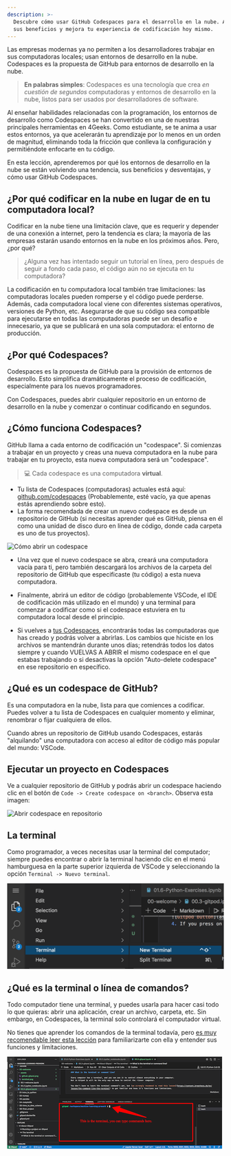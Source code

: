 ```yaml
---
description: >-
  Descubre cómo usar GitHub Codespaces para el desarrollo en la nube. Aprende
  sus beneficios y mejora tu experiencia de codificación hoy mismo.
---
```

Las empresas modernas ya no permiten a los desarrolladores trabajar en sus computadoras locales; usan entornos de desarrollo en la nube. Codespaces es la propuesta de GitHub para entornos de desarrollo en la nube.

> **En palabras simples**: Codespaces es una tecnología que crea *en cuestión de segundos* computadoras y entornos de desarrollo en la nube, listos para ser usados por desarrolladores de software.

Al enseñar habilidades relacionadas con la programación, los entornos de desarrollo como Codespaces se han convertido en una de nuestras principales herramientas en 4Geeks. Como estudiante, se te anima a usar estos entornos, ya que acelerarán tu aprendizaje por lo menos en un orden de magnitud, eliminando toda la fricción que conlleva la configuración y permitiéndote enfocarte en tu código.

En esta lección, aprenderemos por qué los entornos de desarrollo en la nube se están volviendo una tendencia, sus beneficios y desventajas, y cómo usar GitHub Codespaces.

## ¿Por qué codificar en la nube en lugar de en tu computadora local?

Codificar en la nube tiene una limitación clave, que es requerir y depender de una conexión a internet, pero la tendencia es clara; la mayoría de las empresas estarán usando entornos en la nube en los próximos años. Pero, ¿por qué?

> ¿Alguna vez has intentado seguir un tutorial en línea, pero después de seguir a fondo cada paso, el código aún no se ejecuta en tu computadora?

La codificación en tu computadora local también trae limitaciones: las computadoras locales pueden romperse y el código puede perderse. Además, cada computadora local viene con diferentes sistemas operativos, versiones de Python, etc. Asegurarse de que su código sea compatible para ejecutarse en todas las computadoras puede ser un desafío e innecesario, ya que se publicará en una sola computadora: el entorno de producción.

## ¿Por qué Codespaces?

Codespaces es la propuesta de GitHub para la provisión de entornos de desarrollo. Esto simplifica dramáticamente el proceso de codificación, especialmente para los nuevos programadores.

Con Codespaces, puedes abrir cualquier repositorio en un entorno de desarrollo en la nube y comenzar o continuar codificando en segundos.

## ¿Cómo funciona Codespaces?

GitHub llama a cada entorno de codificación un "codespace". Si comienzas a trabajar en un proyecto y creas una nueva computadora en la nube para trabajar en tu proyecto, esta nueva computadora será un "codespace".

> 💻 Cada codespace es una computadora **virtual**.

- Tu lista de Codespaces (computadoras) actuales está aquí: [github.com/codespaces](https://github.com/codespaces) (Probablemente, esté vacío, ya que apenas estás aprendiendo sobre esto).
- La forma recomendada de crear un nuevo codespace es desde un repositorio de GitHub (si necesitas aprender qué es GitHub, piensa en él como una unidad de disco duro en línea de código, donde cada carpeta es uno de tus proyectos).

![Cómo abrir un codespace](https://github.com/breatheco-de/content/blob/master/src/assets/images/create-codespace.gif?raw=true)

- Una vez que el nuevo codespace se abra, creará una computadora vacía para ti, pero también descargará los archivos de la carpeta del repositorio de GitHub que especificaste (tu código) a esta nueva computadora.

- Finalmente, abrirá un editor de código (probablemente VSCode, el IDE de codificación más utilizado en el mundo) y una terminal para comenzar a codificar como si el codespace estuviera en tu computadora local desde el principio.

- Si vuelves a [tus Codespaces](https://github.com/codespaces), encontrarás todas las computadoras que has creado y podrás volver a abrirlas. Los cambios que hiciste en los archivos se mantendrán durante unos días; retendrás todos los datos siempre y cuando VUELVAS A ABRIR el mismo codespace en el que estabas trabajando o si desactivas la opción "Auto-delete codespace" en ese repositorio en específico.

## ¿Qué es un codespace de GitHub?

Es una computadora en la nube, lista para que comiences a codificar. Puedes volver a tu lista de Codespaces en cualquier momento y eliminar, renombrar o fijar cualquiera de ellos.

Cuando abres un repositorio de GitHub usando Codespaces, estarás "alquilando" una computadora con acceso al editor de código más popular del mundo: VSCode.

## Ejecutar un proyecto en Codespaces

Ve a cualquier repositorio de GitHub y podrás abrir un codespace haciendo clic en el botón de `Code -> Create codespace on <branch>`. Observa esta imagen:

![Abrir codespace en repositorio](https://github.com/breatheco-de/content/blob/master/src/assets/images/open-codespace.png?raw=true)

## La terminal

Como programador, a veces necesitas usar la terminal del computador; siempre puedes encontrar o abrir la terminal haciendo clic en el menú hamburguesa en la parte superior izquierda de VSCode y seleccionando la opción `Terminal -> Nuevo terminal`.

![Cómo abrir una terminal en VSCode](https://github.com/breatheco-de/content/raw/master/src/assets/images/terminal.png?raw=true)

## ¿Qué es la terminal o línea de comandos?

Todo computador tiene una terminal, y puedes usarla para hacer casi todo lo que quieras: abrir una aplicación, crear un archivo, carpeta, etc. Sin embargo, en Codespaces, la terminal solo controlará el computador virtual.

No tienes que aprender los comandos de la terminal todavía, pero [es muy recomendable leer esta lección](https://4geeks.com/es/lesson/the-command-line-the-terminal-es) para familiarizarte con ella y entender sus funciones y limitaciones.

![Terminal de VSCode](https://github.com/breatheco-de/content/blob/master/src/assets/images/terminal-command.png?raw=true)
